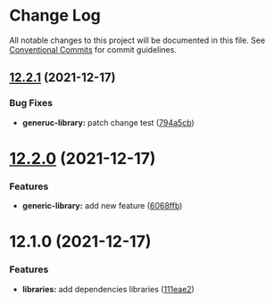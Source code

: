 # Change Log

All notable changes to this project will be documented in this file.
See [Conventional Commits](https://conventionalcommits.org) for commit guidelines.

## [12.2.1](https://github.com/yohitan12/semver-libs/compare/generic-library@12.2.0...generic-library@12.2.1) (2021-12-17)


### Bug Fixes

* **generuc-library:** patch change test ([794a5cb](https://github.com/yohitan12/semver-libs/commit/794a5cb10914e3c42bbb4c49e8cc09218dd73815))





# [12.2.0](https://github.com/yohitan12/semver-libs/compare/generic-library@12.1.0...generic-library@12.2.0) (2021-12-17)


### Features

* **generic-library:** add new feature ([6068ffb](https://github.com/yohitan12/semver-libs/commit/6068ffba67257d2c0ebc6992f0c25c957e9203f4))





# 12.1.0 (2021-12-17)


### Features

* **libraries:** add dependencies libraries ([111eae2](https://github.com/yohitan12/semver-libs/commit/111eae22b43a9a040b606443525359dbba82b9c6))
